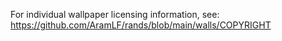 For individual wallpaper licensing information, see: https://github.com/AramLF/rands/blob/main/walls/COPYRIGHT

